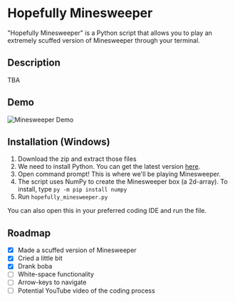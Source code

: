 # Hopefully Minesweeper
"Hopefully Minesweeper" is a Python script that allows you to play an extremely scuffed version of Minesweeper through your terminal.

## Description
TBA

## Demo
![Minesweeper Demo](https://media1.giphy.com/media/hy5ywBxXzjjhJRbk27/giphy.gif)

## Installation (Windows)
1) Download the zip and extract those files
2) We need to install Python. You can get the latest version [here](https://www.python.org/downloads/).
3) Open command prompt! This is where we'll be playing Minesweeper.
4) The script uses NumPy to create the Minesweeper box (a 2d-array). To install, type `py -m pip install numpy` 
5) Run `hopefully_minesweeper.py`

You can also open this in your preferred coding IDE and run the file.

## Roadmap
- [x] Made a scuffed version of Minesweeper
- [x] Cried a little bit
- [x] Drank boba
- [ ] White-space functionality
- [ ] Arrow-keys to navigate
- [ ] Potential YouTube video of the coding process
